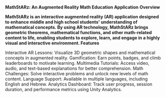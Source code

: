 **MathStARz: An Augmented Reality Math Education Application**
**Overview**

**MathStARz is an interactive augmented reality (AR) application designed to enhance middle and high school students' understanding of mathematical concepts. By using AR technology, MathStARz brings geometric theorems, mathematical functions, and other math-related content to life, enabling students to explore, learn, and engage in a highly visual and interactive environment.
Features**

Interactive AR Lessons: Visualize 3D geometric shapes and mathematical concepts in augmented reality.
Gamification: Earn points, badges, and climb leaderboards to motivate learning.
Multimedia Tutorials: Access video, audio, and text-based explanations for better comprehension.
Math Challenges: Solve interactive problems and unlock new levels of math content.
Language Support: Available in multiple languages, including English and Hebrew.
Analytics Dashboard: Track user progress, session duration, and performance metrics using Unity Analytics.
